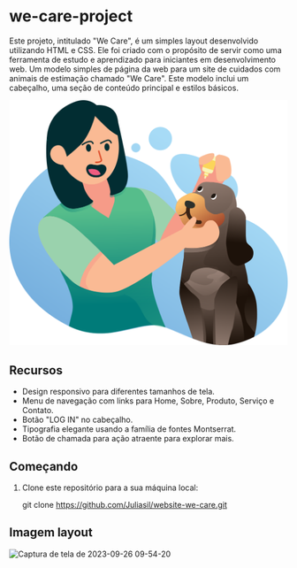# we-care-project
Este projeto, intitulado "We Care", é um simples layout desenvolvido utilizando HTML e CSS. Ele foi criado com o propósito de servir como uma ferramenta de estudo e aprendizado para iniciantes em desenvolvimento web. 
Um modelo simples de página da web para um site de cuidados com animais de estimação chamado "We Care". Este modelo inclui um cabeçalho, uma seção de conteúdo principal e estilos básicos.



![Logo We Care](./assets/we-care.svg)



## Recursos

- Design responsivo para diferentes tamanhos de tela.
- Menu de navegação com links para Home, Sobre, Produto, Serviço e Contato.
- Botão "LOG IN" no cabeçalho.
- Tipografia elegante usando a família de fontes Montserrat.
- Botão de chamada para ação atraente para explorar mais.

## Começando

1. Clone este repositório para a sua máquina local:

   
   git clone https://github.com/Juliasil/website-we-care.git


## Imagem layout

![Captura de tela de 2023-09-26 09-54-20](https://github.com/Juliasil/we-care-project/assets/85976415/34ccd060-369f-4e63-88ea-d81f9f6c8665)



